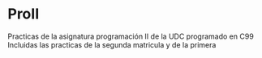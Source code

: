 # ProII
Practicas de la asignatura programación II de la UDC programado en C99
Incluidas las practicas de la segunda matricula y de la primera
